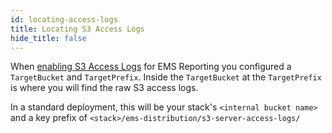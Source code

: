 ```yaml
---
id: locating-access-logs
title: Locating S3 Access Logs
hide_title: false
---
```


When [enabling S3 Access Logs](../deployment/server_access_logging) for EMS Reporting you configured a `TargetBucket` and `TargetPrefix`.  Inside the `TargetBucket` at the `TargetPrefix` is where you will find the raw S3 access logs.

In a standard deployment, this will be your stack's `<internal bucket name>` and a key prefix of `<stack>/ems-distribution/s3-server-access-logs/`
